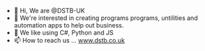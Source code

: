 - 👋 Hi, We are @DSTB-UK
- 👀 We're interested in creating programs programs, untilities and automation apps to help out business.
- 🌱 We like using C#, Python and JS
- 📫 How to reach us ... www.dstb.co.uk

<!---
DSTB-UK/DSTB-UK is a ✨ special ✨ repository because its `README.md` (this file) appears on your GitHub profile.
You can click the Preview link to take a look at your changes.
--->
